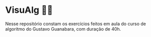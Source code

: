 # VisuAlg 👨‍💼
Nesse repositório constam os exercícios feitos em aula do curso de algoritmo do Gustavo Guanabara, com duração de 40h.
